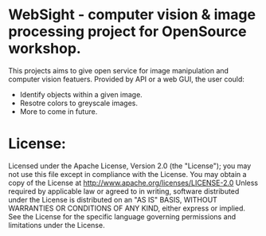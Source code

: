 # WebSight - computer vision & image processing project for OpenSource workshop.

This projects aims to give open service for image manipulation and computer vision featuers.
Provided by API or a web GUI, the user could:
  - Identify objects within a given image.
  - Resotre colors to greyscale images.
  - More to come in future.



# License:
Licensed under the Apache License, Version 2.0 (the "License");
 you may not use this file except in compliance with the License. 
 You may obtain a copy of the License at
     http://www.apache.org/licenses/LICENSE-2.0
 Unless required by applicable law or agreed to in writing, software
 distributed under the License is distributed on an "AS IS" BASIS,
 WITHOUT WARRANTIES OR CONDITIONS OF ANY KIND, either express or implied.
 See the License for the specific language governing permissions and
 limitations under the License.
